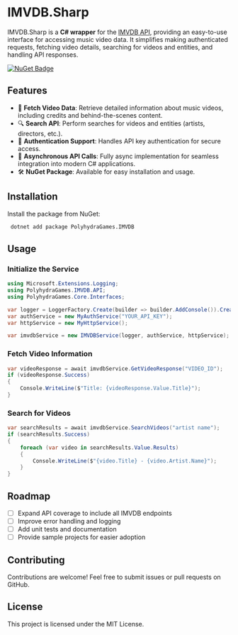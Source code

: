 
# IMVDB.Sharp

IMVDB.Sharp is a **C# wrapper** for the [IMVDB API](https://imvdb.com/api), providing an easy-to-use interface for accessing music video data. It simplifies making authenticated requests, fetching video details, searching for videos and entities, and handling API responses.

[![NuGet Badge](https://img.shields.io/nuget/v/DiscogsClient.svg)](https://www.nuget.org/packages/PolyhydraGames.IMVDB/)


## Features
- 🎥 **Fetch Video Data**: Retrieve detailed information about music videos, including credits and behind-the-scenes content.
- 🔍 **Search API**: Perform searches for videos and entities (artists, directors, etc.).
- 🔑 **Authentication Support**: Handles API key authentication for secure access.
- 📡 **Asynchronous API Calls**: Fully async implementation for seamless integration into modern C# applications.
- 🛠️ **NuGet Package**: Available for easy installation and usage.

## Installation

Install the package from NuGet:
```sh
 dotnet add package PolyhydraGames.IMVDB
```

## Usage

### Initialize the Service
```csharp
using Microsoft.Extensions.Logging;
using PolyhydraGames.IMVDB.API;
using PolyhydraGames.Core.Interfaces;

var logger = LoggerFactory.Create(builder => builder.AddConsole()).CreateLogger<IMVDBService>();
var authService = new MyAuthService("YOUR_API_KEY");
var httpService = new MyHttpService();

var imvdbService = new IMVDBService(logger, authService, httpService);
```

### Fetch Video Information
```csharp
var videoResponse = await imvdbService.GetVideoResponse("VIDEO_ID");
if (videoResponse.Success)
{
    Console.WriteLine($"Title: {videoResponse.Value.Title}");
}
```

### Search for Videos
```csharp
var searchResults = await imvdbService.SearchVideos("artist name");
if (searchResults.Success)
{
    foreach (var video in searchResults.Value.Results)
    {
        Console.WriteLine($"{video.Title} - {video.Artist.Name}");
    }
}
```

## Roadmap
- [ ] Expand API coverage to include all IMVDB endpoints
- [ ] Improve error handling and logging
- [ ] Add unit tests and documentation
- [ ] Provide sample projects for easier adoption

## Contributing
Contributions are welcome! Feel free to submit issues or pull requests on GitHub.

## License
This project is licensed under the MIT License.

